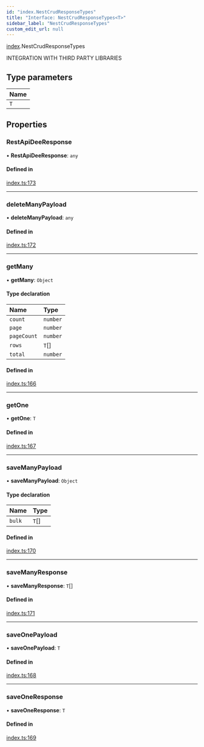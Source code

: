 ```yaml
---
id: "index.NestCrudResponseTypes"
title: "Interface: NestCrudResponseTypes<T>"
sidebar_label: "NestCrudResponseTypes"
custom_edit_url: null
---
```


[index](../modules/).NestCrudResponseTypes

INTEGRATION WITH THIRD PARTY LIBRARIES

## Type parameters

| Name |
| :------ |
| `T` |

## Properties

### RestApiDeeResponse

• **RestApiDeeResponse**: `any`

#### Defined in

[index.ts:173](https://github.com/apperside/react-query-typed-api/blob/392a73d/src/index.ts#L173)

___

### deleteManyPayload

• **deleteManyPayload**: `any`

#### Defined in

[index.ts:172](https://github.com/apperside/react-query-typed-api/blob/392a73d/src/index.ts#L172)

___

### getMany

• **getMany**: `Object`

#### Type declaration

| Name | Type |
| :------ | :------ |
| `count` | `number` |
| `page` | `number` |
| `pageCount` | `number` |
| `rows` | `T`[] |
| `total` | `number` |

#### Defined in

[index.ts:166](https://github.com/apperside/react-query-typed-api/blob/392a73d/src/index.ts#L166)

___

### getOne

• **getOne**: `T`

#### Defined in

[index.ts:167](https://github.com/apperside/react-query-typed-api/blob/392a73d/src/index.ts#L167)

___

### saveManyPayload

• **saveManyPayload**: `Object`

#### Type declaration

| Name | Type |
| :------ | :------ |
| `bulk` | `T`[] |

#### Defined in

[index.ts:170](https://github.com/apperside/react-query-typed-api/blob/392a73d/src/index.ts#L170)

___

### saveManyResponse

• **saveManyResponse**: `T`[]

#### Defined in

[index.ts:171](https://github.com/apperside/react-query-typed-api/blob/392a73d/src/index.ts#L171)

___

### saveOnePayload

• **saveOnePayload**: `T`

#### Defined in

[index.ts:168](https://github.com/apperside/react-query-typed-api/blob/392a73d/src/index.ts#L168)

___

### saveOneResponse

• **saveOneResponse**: `T`

#### Defined in

[index.ts:169](https://github.com/apperside/react-query-typed-api/blob/392a73d/src/index.ts#L169)

